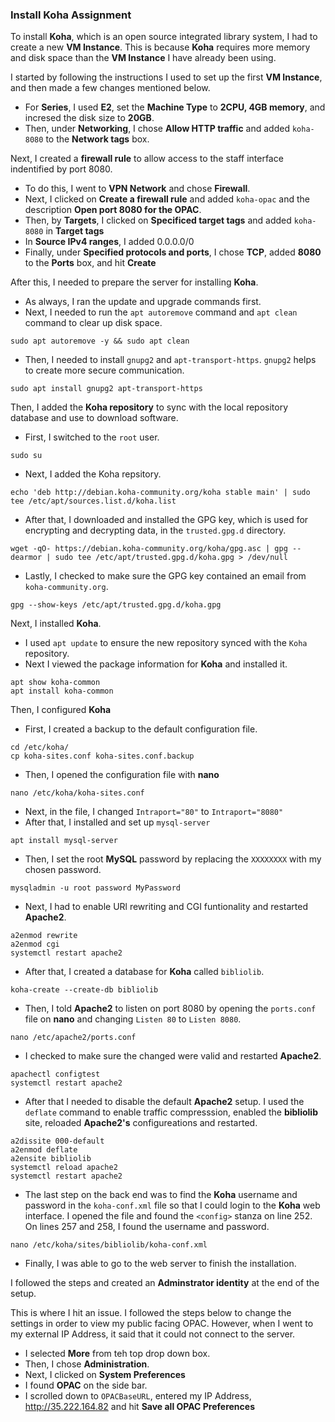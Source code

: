 ### Install Koha Assignment

To install **Koha**, which is an open source integrated library system, I had to create a new **VM Instance**. This is because **Koha** requires more memory and disk space than the **VM Instance** I have already been using.

I started by following the instructions I used to set up the first **VM Instance**, and then made a few changes mentioned below. 
* For **Series**, I used **E2**, set the **Machine Type** to **2CPU, 4GB memory**, and incresed the disk size to **20GB**. 
* Then, under **Networking**, I chose **Allow HTTP traffic** and added `koha-8080` to the **Network tags** box. 
	

Next, I created a **firewall rule** to allow access to the staff interface indentified by port 8080. 
* To do this, I went to **VPN Network** and chose **Firewall**. 
* Next, I clicked on **Create a firewall rule** and added `koha-opac` and the description **Open port 8080 for the OPAC**.
* Then, by **Targets**, I clicked on **Specificed target tags** and added `koha-8080` in **Target tags**
* In **Source IPv4 ranges**, I added 0.0.0.0/0
* Finally, under **Specified protocols and ports**, I chose **TCP**, added **8080** to the **Ports** box, and hit **Create**

After this, I needed to prepare the server for installing **Koha**. 
* As always, I ran the update and upgrade commands first.
* Next, I needed to run the `apt autoremove` command and `apt clean` command to clear up disk space. 

```
sudo apt autoremove -y && sudo apt clean
```

* Then, I needed to install `gnupg2` and `apt-transport-https`. `gnupg2` helps to create more secure communication. 

```
sudo apt install gnupg2 apt-transport-https
```

Then, I added the **Koha repository** to sync with the local repository database and use to download software. 
* First, I switched to the `root` user. 

```
sudo su
```

* Next, I added the Koha repsitory.

```
echo 'deb http://debian.koha-community.org/koha stable main' | sudo tee /etc/apt/sources.list.d/koha.list
```

* After that, I downloaded and installed the GPG key, which is used for encrypting and decrypting data, in the `trusted.gpg.d` directory.

```
wget -qO- https://debian.koha-community.org/koha/gpg.asc | gpg --dearmor | sudo tee /etc/apt/trusted.gpg.d/koha.gpg > /dev/null
```
 
* Lastly, I checked to make sure the GPG key contained an email from `koha-community.org`.

```
gpg --show-keys /etc/apt/trusted.gpg.d/koha.gpg
```

Next, I installed **Koha**.
* I used `apt update` to ensure the new repository synced with the `Koha` repository.
* Next I viewed the package information for **Koha** and installed it. 

```
apt show koha-common
apt install koha-common
```

 Then, I configured **Koha**
* First, I created a backup to the default configuration file.

```
cd /etc/koha/
cp koha-sites.conf koha-sites.conf.backup
```

* Then, I opened the configuration file with **nano**

```
nano /etc/koha/koha-sites.conf
```

* Next, in the file, I changed `Intraport="80"` to `Intraport="8080"` 
*  After that, I installed and set up `mysql-server`

```
apt install mysql-server
```

* Then, I set the root **MySQL** password by replacing the `XXXXXXXX` with my chosen password.

```
mysqladmin -u root password MyPassword
```

* Next, I had to enable URl rewriting and CGI funtionality and restarted **Apache2**.

```
a2enmod rewrite
a2enmod cgi 
systemctl restart apache2
```

* After that, I created a database for **Koha** called `bibliolib`.

```
koha-create --create-db bibliolib
```

* Then, I told **Apache2** to listen on port 8080 by opening the `ports.conf` file on **nano** and changing `Listen 80` to `Listen 8080`.

```
nano /etc/apache2/ports.conf 
```

* I checked to make sure the changed were valid and restarted **Apache2**.

```
apachectl configtest
systemctl restart apache2
```

* After that I needed to disable the default **Apache2** setup. I used the `deflate` command to enable traffic compresssion, enabled the **bibliolib** site, reloaded **Apache2's** configureations and restarted. 

```
a2dissite 000-default
a2enmod deflate
a2ensite bibliolib
systemctl reload apache2
systemctl restart apache2
```

* The last step on the back end was to find the **Koha** username and password in the `koha-conf.xml` file so that I could login to the **Koha** web interface. I opened the file and found the `<config>` stanza on line 252. On lines 257 and 258, I found the username and password.

```
nano /etc/koha/sites/bibliolib/koha-conf.xml
```
	
* Finally, I was able to go to the web server to finish the installation. 

I followed the steps and created an **Adminstrator identity** at the end of the setup. 

This is where I hit an issue. I followed the steps below to change the settings in order to view my public facing OPAC. However, when I went to my external IP Address, it said that it could not connect to the server. 

* I selected **More** from teh top drop down box. 
* Then, I chose **Administration**.
* Next, I clicked on **System Preferences**
* I found **OPAC** on the side bar.
* I scrolled down to `OPACBaseURL`, entered my IP Address, http://35.222.164.82 and hit **Save all OPAC Preferences**  
	
